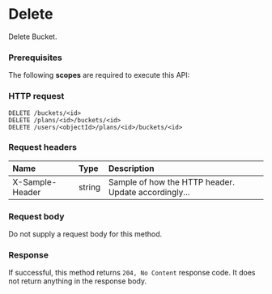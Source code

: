 # Delete

Delete Bucket.
### Prerequisites
The following **scopes** are required to execute this API: 
### HTTP request
<!-- { "blockType": "ignored" } -->
```http
DELETE /buckets/<id>
DELETE /plans/<id>/buckets/<id>
DELETE /users/<objectId>/plans/<id>/buckets/<id>

```
### Request headers
| Name       | Type | Description|
|:---------------|:--------|:----------|
| X-Sample-Header  | string  | Sample of how the HTTP header. Update accordingly...|

### Request body
Do not supply a request body for this method.


### Response
If successful, this method returns `204, No Content` response code. It does not return anything in the response body.


<!-- uuid: 37f8be87-b156-4d1e-85c6-83cbcee11d6d
2015-10-16 09:50:56 UTC -->
<!-- {
  "type": "#page.annotation",
  "description": "Delete",
  "keywords": "",
  "section": "documentation",
  "tocPath": ""
}-->